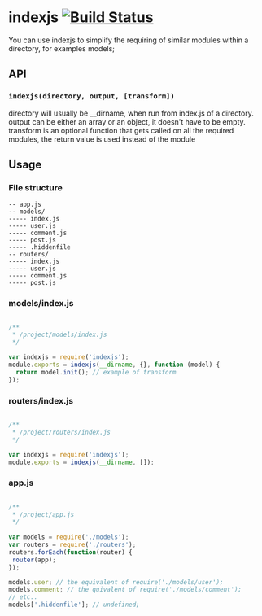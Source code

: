 # indexjs [![Build Status](https://travis-ci.org/allouis/indexjs.svg?branch=master)](https://travis-ci.org/allouis/indexjs)

You can use indexjs to simplify the requiring of similar modules within a directory, for examples models;

## API

### `indexjs(directory, output, [transform])`
directory will usually be __dirname, when run from index.js of a directory.
output can be either an array or an object, it doesn't have to be empty.
transform is an optional function that gets called on all the required modules, the return value is used instead of the module

## Usage

### File structure

```
-- app.js
-- models/
----- index.js
----- user.js
----- comment.js
----- post.js
----- .hiddenfile
-- routers/
----- index.js
----- user.js
----- comment.js
----- post.js

```
### models/index.js
```javascript

/**
 * /project/models/index.js
 */

var indexjs = require('indexjs');
module.exports = indexjs(__dirname, {}, function (model) {
  return model.init(); // example of transform
});
```
### routers/index.js
```javascript

/**
 * /project/routers/index.js
 */

var indexjs = require('indexjs');
module.exports = indexjs(__dirname, []);
```
### app.js
```javascript

/**
 * /project/app.js
 */
 
var models = require('./models');
var routers = require('./routers');
routers.forEach(function(router) {
 router(app);
});

models.user; // the equivalent of require('./models/user');
models.comment; // the quivalent of require('./models/comment');
// etc..
models['.hiddenfile']; // undefined;
```
